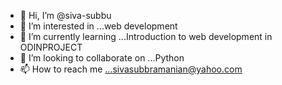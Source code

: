 - 👋 Hi, I’m @siva-subbu
- 👀 I’m interested in ...web development
- 🌱 I’m currently learning ...Introduction to web development in ODINPROJECT
- 💞️ I’m looking to collaborate on ...Python
- 📫 How to reach me ...sivasubbramanian@yahoo.com

<!---
siva-subbu/siva-subbu is a ✨ special ✨ repository because its `README.md` (this file) appears on your GitHub profile.
You can click the Preview link to take a look at your changes.
--->
